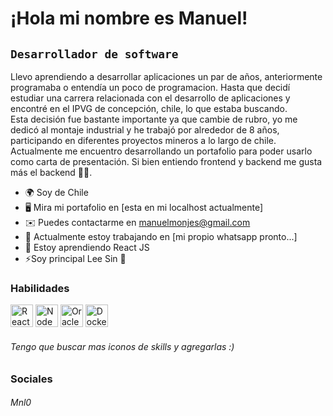 ¡Hola mi nombre es Manuel!
===
`Desarrollador de software`
---
Llevo aprendiendo a desarrollar aplicaciones un par de años, anteriormente programaba o entendía un poco de programacion. Hasta que decidí estudiar una carrera relacionada con el desarrollo de aplicaciones y encontré en el IPVG de concepción, chile, lo que estaba buscando.<br> 
Esta decisión fue bastante importante ya que cambie de rubro, yo me dedicó al montaje industrial y he trabajó por alrededor de 8 años, participando en diferentes proyectos mineros a lo largo de chile.<br>
Actualmente me encuentro desarrollando un portafolio para poder usarlo como carta de presentación. Si bien entiendo frontend y backend me gusta más el backend 👨‍💻.<br> 

* 🌍 Soy de Chile
* 🖥️ Mira mi portafolio en [esta en mi localhost actualmente]
* ✉️ Puedes contactarme en manuelmonjes@gmail.com
* 🚀 Actualmente estoy trabajando en [mi propio whatsapp pronto...]
* 🧠 Estoy aprendiendo React JS
* ⚡Soy principal Lee Sin 👀

### Habilidades

<p align="left">
  <a href="https://reactjs.org/" target= "_blank" rel="noreferrer"><img src="https://raw.githubusercontent.com/danielcranney/readme-generator/main/public/icons/skills/react-colored.svg" width="36" height ="36" alt="React" /></a>
  <a href="https://nodejs.org/en/" target="_blank" rel="noreferrer"> <img src="https://raw.githubusercontent.com/danielcranney/readme-generator/main/public/icons/skills/nodejs-colored.svg" width="36" height="36" alt="NodeJS" /></a>
  <a href="https://www.oracle.com/uk/ index.html" target="_blank" rel="noreferrer"><img src="https://raw.githubusercontent.com/danielcranney/readme-generator/main/public/icons/skills/oracle-colored.svg" width="36" height="36" alt="Oracle" /></a>
  <a href="https://www.docker.com/" target="_blank" rel="noreferrer "><img src="https://raw.githubusercontent.com/danielcranney/readme-generator/main/public/icons/skills/docker-colored.svg" width="36" height="36" alt=" Docker" /></a>
  <h6>Tengo que buscar mas iconos de skills y agregarlas :)</h6>
</p>


### Sociales

<p align="left"> 
<h6>Mnl0</h6>
</p>
